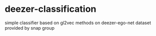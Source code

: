 # deezer-classification
simple classifier based on gl2vec methods on deezer-ego-net dataset provided by snap group
